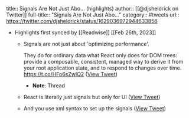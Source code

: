 title:: Signals Are Not Just Abo... (highlights)
author:: [[@djsheldrick on Twitter]]
full-title:: "Signals Are Not Just Abo..."
category:: #tweets
url:: https://twitter.com/djsheldrick/status/1629036972944633856

- Highlights first synced by [[Readwise]] [[Feb 26th, 2023]]
	- Signals are not just about 'optimizing performance'.
	  
	  They do for ordinary data what React only does for DOM trees: provide a composable, consistent, managed way to derive it from your root application state, and to respond to changes over time. https://t.co/HFo6sZwlQ2 ([View Tweet](https://twitter.com/djsheldrick/status/1629036972944633856))
		- **Note**: Thread
	- React is literally just signals but only for UI ([View Tweet](https://twitter.com/djsheldrick/status/1629037689424019458))
	- And you use xml syntax to set up the signals ([View Tweet](https://twitter.com/djsheldrick/status/1629038964827992066))